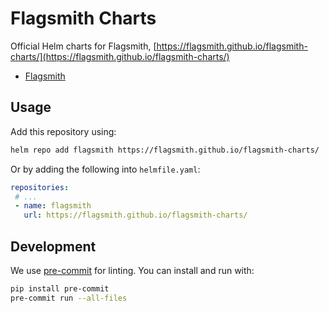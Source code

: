 # Flagsmith Charts

Official Helm charts for Flagsmith,
[https://flagsmith.github.io/flagsmith-charts/](https://flagsmith.github.io/flagsmith-charts/)

- [Flagsmith](./charts/flagsmith/)

## Usage

Add this repository using:

```bash
helm repo add flagsmith https://flagsmith.github.io/flagsmith-charts/
```

Or by adding the following into `helmfile.yaml`:

```yaml
repositories:
 # ...
 - name: flagsmith
   url: https://flagsmith.github.io/flagsmith-charts/
```

## Development

We use [pre-commit](https://pre-commit.com/index.html#install) for linting. You can install and run with:

```bash
pip install pre-commit
pre-commit run --all-files
```
